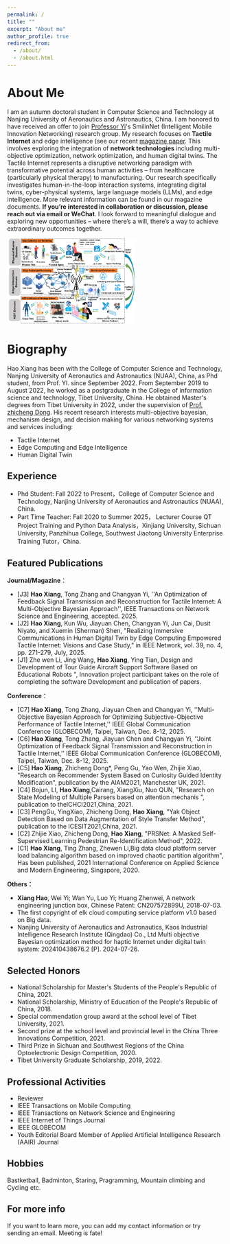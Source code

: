 ```yaml
---
permalink: /
title: ""
excerpt: "About me"
author_profile: true
redirect_from: 
  - /about/
  - /about.html
---
```

About Me
======
I am an autumn doctoral student in Computer Science and Technology at Nanjing University of Aeronautics and Astronautics, China. I am honored to have received an offer to join [Professor Yi](https://www.smilinnet.com/changyan/)'s SmilinNet (Intelligent Mobile Innovation Networking) research group. My research focuses on **Tactile Internet** and edge intelligence (see our recent [magazine paper](https://ieeexplore.ieee.org/document/10769555?source=authoralert). This involves exploring the integration of **network technologies** including multi-objective optimization, network optimization, and human digital twins. The Tactile Internet represents a disruptive networking paradigm with transformative potential across human activities – from healthcare (particularly physical therapy) to manufacturing. Our research specifically investigates human-in-the-loop interaction systems, integrating digital twins, cyber-physical systems, large language models (LLMs), and edge intelligence. More relevant information can be found in our magazine documents. **If you’re interested in collaboration or discussion, please reach out via email or WeChat**. I look forward to meaningful dialogue and exploring new opportunities – where there’s a will, there’s a way to achieve extraordinary outcomes together.

<img src="../images/group1.png" alt="Tactile Internet" width="300" height="200">

Biography
======
Hao Xiang has been with the College of Computer Science and Technology, Nanjing University of Aeronautics and Astronautics (NUAA), China, as Phd student, from Prof. YI. since September 2022. From September 2019 to August 2022, he worked as a postgraduate in the College of information science and technology, Tibet University, China. He obtained Master's degrees from Tibet University in 2022, under the supervision of [Prof. zhicheng Dong](https://www.tuatrc.com:2021/). His recent research interests multi-objective bayesian, mechanism design, and decision making for various networking systems and services including:
  - Tactile Internet
  - Edge Computing and Edge Intelligence
  - Human Digital Twin

Experience
------
 - Phd Student: Fall 2022 to Present，College of Computer Science and Technology, Nanjing University of Aeronautics and Astronautics (NUAA), China.
 - Part Time Teacher: Fall 2020 to Summer 2025， Lecturer Course QT Project Training and Python Data Analysis，Xinjiang University, Sichuan University, Panzhihua College, Southwest Jiaotong University Enterprise Training Tutor，China.

Featured Publications
------
**Journal/Magazine**：
- [J3] **Hao Xiang**, Tong Zhang and Changyan Yi, ''An Optimization of Feedback Signal Transmission and Reconstruction for Tactile Internet: A Multi-Objective Bayesian Approach'', IEEE Transactions on Network Science and Engineering, accepted. 2025.
- [J2] **Hao Xiang**, Kun Wu, Jiayuan Chen, Changyan Yi, Jun Cai, Dusit Niyato, and Xuemin (Sherman) Shen, "Realizing Immersive Communications in Human Digital Twin by Edge Computing Empowered Tactile Internet: Visions and Case Study," in IEEE Network, vol. 39, no. 4, pp. 271-279, July, 2025.
- [J1] Zhe wen Li, Jing Wang, **Hao Xiang**, Ying Tian, Design and Development of Tour Guide Aircraft Support Software Based on Educational Robots ", Innovation project participant takes on the role of completing the software Development and publication of papers.

**Conference**：
- [C7] **Hao Xiang**, Tong Zhang, Jiayuan Chen and Changyan Yi, ''Multi-Objective Bayesian Approach for Optimizing Subjective-Objective Performance of Tactile Internet,'' IEEE Global Communication Conference (GLOBECOM), Taipei, Taiwan, Dec. 8-12, 2025.
- [C6] **Hao Xiang**, Tong Zhang, Jiayuan Chen and Changyan Yi, ''Joint Optimization of Feedback Signal Transmission and Reconstruction in Tactile Internet,'' IEEE Global Communication Conference (GLOBECOM), Taipei, Taiwan, Dec. 8-12, 2025.
- [C5] **Hao Xiang**, Zhicheng Dong*, Peng Gu, Yao Wen, Zhijie Xiao, "Research on Recommender System Based on Curiosity Guided ldentity Modification", publication by the AlAM2021, Manchester UK, 2021.
- [C4] Bojun, LI, **Hao Xiang**,Cairang, XiangXiu, Nuo QUN, "Research on State Modeling of Multiple Parsers based on attention mechanis ", publication to thelCHCI2021,China, 2021.
- [C3] PengGu, YingXiao, Zhicheng Dong, **Hao Xiang**, "Yak Object Detection Based on Data Augmentation of Style Transfer Method", publication to the ICESIT2021,China, 2021.
- [C2] Zhijie Xiao, Zhicheng Dong, **Hao Xiang**, "PRSNet: A Masked Self-Supervised Learning Pedestrian Re-ldentification Method", 2022.
- [C1] **Hao Xiang**, Ting Zhang, Zhewen Li,Big data cloud platform server load balancing algorithm based on improved chaotic partition algorithm", Has been published, 2021 International Conference on Applied Science and Modern Engineering, Singapore, 2020.

**Others：**
- **Xiang Hao**, Wei Yi; Wan Yu, Luo Yi; Huang Zhenwei, A network engineering junction box, Chinese Patent: CN207572899U, 2018-07-03.
- The first copyright of elk cloud computing service platform v1.0 based on Big data.
-  Nanjing University of Aeronautics and Astronautics, Kaos Industrial Intelligence Research Institute (Qingdao) Co., Ltd Multi objective Bayesian optimization method for haptic Internet under digital twin system: 202410438676.2 [P]. 2024-07-26.

Selected Honors 
------
 - National Scholarship for Master's Students of the People's Republic of China, 2021.
 - National Scholarship, Ministry of Education of the People's Republic of China, 2018.
 - Special commendation group award at the school level of Tibet University, 2021.
 - Second prize at the school level and provincial level in the China Three Innovations Competition, 2021.
 - Third Prize in Sichuan and Southwest Regions of the China Optoelectronic Design Competition, 2020.
 - Tibet University Graduate Scholarship, 2019, 2022.

Professional Activities
------
- Reviewer
- IEEE Transactions on Mobile Computing
- IEEE Transactions on Network Science and Engineering
- IEEE Internet of Things Journal
- IEEE GLOBECOM
- Youth Editorial Board Member of Applied Artificial Intelligence Research (AAIR) Journal

Hobbies
------
Bastketball, Badminton, Staring, Pragramming, Mountain climbing and Cycling etc.

For more info
------
If you want to learn more, you can add my contact information or try sending an email. Meeting is fate!
